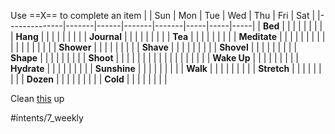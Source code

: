 

Use ==X== to complete an item
|              | Sun   | Mon  | Tue   | Wed   | Thu | Fri | Sat |
|--------------|-------|------|-------|-------|-----|-----|-----|
| **Bed**      |       |      |       |       |     |     |     |
| **Hang**     |       |      |       |       |     |     |     |
| **Journal**  |       |      |       |       |     |     |     |
| **Tea**      |       |      |       |       |     |     |     |
| **Meditate** |       |      |       |       |     |     |     |
|              |       |      |       |       |     |     |     |
| **Shower**   |       |      |       |       |     |     |     |
| **Shave**    |       |      |       |       |     |     |     |
| **Shovel**   |       |      |       |       |     |     |     |
| **Shape**    |       |      |       |       |     |     |     |
| **Shoot**    |       |      |       |       |     |     |     |
|              |       |      |       |       |     |     |     |
| **Wake Up**  |       |      |       |       |     |     |     |
| **Hydrate**  |       |      |       |       |     |     |     |
| **Sunshine** |       |      |       |       |     |     |     |
| **Walk**     |       |      |       |       |     |     |     |
| **Stretch**  |       |      |       |       |     |     |     |
| **Dozen**    |       |      |       |       |     |     |     |
| **Cold**     |       |      |       |       |     |     |     |


Clean [this](this) up

#intents/7_weekly
